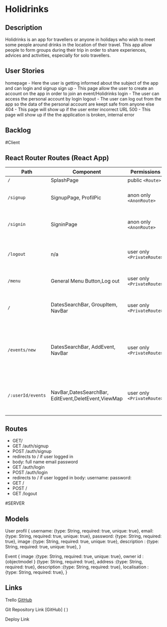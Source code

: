 # Holidrinks

## Description
Holidrinks is an app for travellers or anyone in holidays who wish to meet some people around drinks in the location of their travel. This app allow people to form groups during their trip in order to share experiences, advices and activities, especially for solo travellers.

## User Stories
homepage - Here the user is getting informed about the subject of the app and can login and signup
sign up - This page allow the user to create an account on the app in order to join an event/Holidrinks
login - The user can access the personal account by login
logout - The user can log out from the app so the data of the personal account are keept safe from anyone else
404 - This page will show up if the user enter incorrect URL
500 - This page will show up if the the application is broken, internal error

## Backlog

#Client

## React Router Routes (React App)
| Path              | Component                      | Permissions | Behavior                                                     |
| ------------------| --------------------           | ----------- | ------------------------------------------------------------ |
| `/`               | SplashPage                     | public `<Route>`            | Home page                                        |
| `/signup`         | SignupPage, ProfilPic           | anon only  `<AnonRoute>`    | Signup form, navigate to MenuPage after signup |
| `/signin`         | SigninPage                      | anon only `<AnonRoute>`     | Login form, navigate to MenuPage after login  |
| `/logout`         | n/a                            | user only `<PrivateRoute>`  | Navigate to splashpage after logout, expire session             |
| `/menu`           | General Menu Button,Log out    | user only `<PrivateRoute>`  | Shows the 4 sections of the app                        |
| `/`       |DatesSearchBar, GroupItem, NavBar| user only `<PrivateRoute>`| Shows events from others host, navigate to HoliHostPage
| `/events/new`     |DatesSearchBar, AddEvent, NavBar| user only `<PrivateRoute>`| Shows create Holidrinks, Holidrinks made already, Navigate to EditEvent page
| `/:userId/events`      |NavBar,DatesSearchBar, EditEvent,DeletEvent,ViewMap | user only `<PrivateRoute>`| Shows Holidrinks edit section, Navigate to CreateEvent page


## Routes
* GET/
* GET /auth/signup
* POST /auth/signup
 * redirects to / if user logged in
 * body:
  full name
  email
  password
* GET /auth/login 
* POST /auth/login
* redirects to / if user logged in
 body:
 username:
 password:
* GET / 
* POST /
* GET /logout


#SERVER

## Models
User profil
{
username: {type: String, required: true, unique: true},
email: {type: String, required: true, unique: true},
password: {type: String, required: true},
image :{type: String, required: true, unique: true},
description : {type: String, required: true, unique: true},
}

Event 
{
image :{type: String, required: true, unique: true},
owner id :{objectmodel } {type: String, required: true},
address :{type: String, required: true},
description :{type: String, required: true},
localisation : {type: String, required: true},
}


## Links
Trello
[GitHub]( )

Git
Repository Link
[GitHub] ( )

Deploy Link
 

